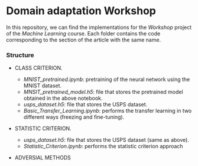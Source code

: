 # Domain adaptation Workshop

In this repository, we can find the implementations for the *Workshop* project of the *Machine Learning* course. Each folder contains the code corresponding to the section of the article with the same name.

### Structure
* CLASS CRITERION.
  * *MNIST_pretrained.ipynb*: pretraining of the neural network using the MNIST dataset.
  * *MNSIT_pretrained_model.h5*: file that stores the pretrained model obtained in the above notebook.
  * *usps_dataset.h5*: file that stores the USPS dataset.
  * *Basic_Transfer_Learning.ipynb*: performs the transfer learning in two different ways (freezing and fine-tuning).

* STATISTIC CRITERION.
  * *usps_dataset.h5*: file that stores the USPS dataset (same as above).
  * *Statistic_Criterion.ipynb*: performs the statistic criterion approach

* ADVERSIAL METHODS
